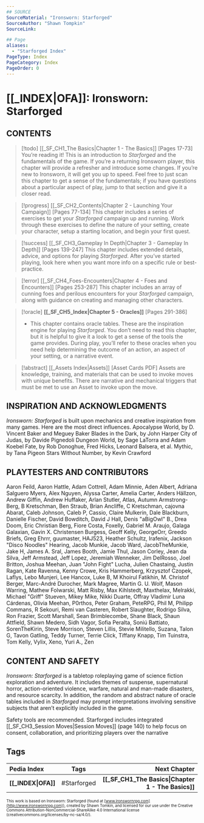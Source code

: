 ```yaml
---
## SOURCE
SourceMaterial: "Ironsworn: Starforged"
SourceAuthor: "Shawn Tompkin"
SourceLink: 

## Page
aliases: 
  - "Starforged Index"
PageType: Index
PageCategory: Index
PageOrder: 0
---
```

# [[_INDEX|OFA]]: Ironsworn: Starforged
## CONTENTS

> [!todo] [[_SF_CH1_The Basics|Chapter 1 - The Basics]] [Pages 17-73]
> You’re reading it! This is an introduction to _Starforged_ and the fundamentals of the game. If you’re a returning Ironsworn player, this chapter will provide a refresher and introduce some changes. If you’re new to Ironsworn, it will get you up to speed. Feel free to just scan this chapter to get a sense of the fundamentals; if you have questions about a particular aspect of play, jump to that section and give it a closer read. 

> [!progress] [[_SF_CH2_Contents|Chapter 2 - Launching Your Campaign]] [Pages 77-134]
> This chapter includes a series of exercises to get your _Starforged_ campaign up and running. Work through these exercises to define the nature of your setting, create your character, setup a starting location, and begin your first quest.

> [!success] [[_SF_CH3_Gameplay In Depth|Chapter 3 - Gameplay In Depth]] [Pages 139-247]
> This chapter includes extended details, advice, and options for playing _Starforged_. After you’ve started playing, look here when you want more info on a specific rule or best-practice.

> [!error] [[_SF_CH4_Foes-Encounters|Chapter 4 - Foes and Encounters]] [Pages 253-287]
> This chapter includes an array of cunning foes and perilous encounters for your _Starforged_ campaign, along with guidance on creating and managing other characters.

> [!oracle] **[[_SF_CH5_Index|Chapter 5 - Oracles]]** [Pages 291-386]
> - This chapter contains oracle tables. These are the inspiration engine for playing _Starforged_. You don’t need to read this chapter, but it is helpful to give it a look to get a sense of the tools the game provides. During play, you’ll refer to these oracles when you need help determining the outcome of an action, an aspect of your setting, or a narrative event.

> [!abstract] [[_Assets Index|Assets]] [Asset  Cards PDF]
> Assets are knowledge, training, and materials that can be used to invoke moves with unique benefits.  There are narrative and mechanical triggers that must be met to use an Asset to invoke upon the move.

## INSPIRATION AND ACKNOWLEDGMENTS
_Ironsworn: Starforged_ is built upon mechanics and creative inspiration from many games. Here are the most direct influences. Apocalypse World, by D. Vincent Baker and Meguey Baker Blades in the Dark, by John Harper City of Judas, by Davide Pignedoli Dungeon World, by Sage LaTorra and Adam Koebel Fate, by Rob Donoghue, Fred Hicks, Leonard Balsera, et al. Mythic, by Tana Pigeon Stars Without Number, by Kevin Crawford 

## PLAYTESTERS AND CONTRIBUTORS 
Aaron Feild, Aaron Hattle, Adam Cottrell, Adam Minnie, Aden Albert, Adriana Salguero Myers, Alex Nguyen, Alyssa Carter, Amelia Carter, Anders Hällzon, Andrew Giffin, Andrew Huffaker, Arlan Stutler, Atlas, Autumn Armstrong-Berg, B Kretschman, Ben Straub, Brian Ancliffe, C Kretschman, cajovna Abarat, Caleb Johnson, Caleb P, Cassio, Claire Mulkerin, Dale Blackburn, Danielle Fischer, David Bowditch, David J Hall, Denis "aBigOwl" B., Drea Doom, Eric Christian Berg, Fiore Costa, Foxelly, Gabriel M. Araujo, Galaga Galaxian, Gavin X. Christensen Burgess, Geoff Kelly, GeorgeOrr, Greedo Briefs, Greg Ehrrr, guumaster, HAJ523, Heather Schultz, Irafenix, Jackson "Disco Noodles" Hearing, Jacob Munkie, Jacob Ward, JacobTheMunkie, Jake H, James A. Sral, James Booth, Jamie Thul, Jason Corley, Jean da Silva, Jeff Armstead, Jeff Lopez, Jeremiah Wenneker, Jim DelRosso, Joel Britton, Joshua Meehan, Juan "John Fight" Lucha, Julien Chastaing, Justin Ragan, Kate Ravenna, Kenny Crowe, Kris Hammerberg, Krzysztof Czopek, Laflys, Lebo Munjeri, Lee Hancox, Luke B, M Khoirul Fatikhin, M. Christof Berger, Marc-André Durocher, Mark Magree, Martin G. U. Wolf, Mason Warring, Mathew Folwarski, Matt Risby, Max Kihlstedt, Maxthelax, Melrakki, Michael "Griff" Stueven, Mikey Mike, Nikki Duarte, Offray Vladimir Luna Cárdenas, Olivia Meehan, P0rthos, Peter Graham, PeteRPG, Phil M, Philipp Commans, R Sekouri, Remi van Casteren, Robert Slaughter, Rodrigo Silva, Ron Frazier, Scott Marshall, Sean Brimblecombe, Shane Black, Shaun Attfield, Shawn Medero, Sidh Vagor, Sofia Peralta, Soniú Battiato, SorenTheKirin, Steve Morrison, Steven Lillis, Stevie Militello, Suzana, Talon G, Tavon Gatling, Teddy Turner, Terrie Click, Tiffany Knapp, Tim Tuinstra, Tom Kelly, Vylix, Xeno, Yuri A., Zen

## CONTENT AND SAFETY
_Ironsworn: Starforged_ is a tabletop roleplaying game of science fiction exploration and adventure. It includes themes of suspense, supernatural horror, action-oriented violence, warfare, natural and man-made disasters, and resource scarcity. In addition, the random and abstract nature of oracle tables included in _Starforged_ may prompt interpretations involving sensitive subjects that aren’t explicitly included in the game.

Safety tools are recommended. Starforged includes integrated [[_SF_CH3_Session Moves|Session Moves]] (page 140) to help focus on consent, collaboration, and prioritizing players over the narrative

## Tags

| Pedia Index | Tags | Next Chapter |
| :--- | :---: | ---: |
| **[[_INDEX\|OFA]]** | #Starforged | **[[_SF_CH1_The Basics\|Chapter 1 - The Basics]]** |

<font size=-2>This work is based on Ironsworn: Starforged (found at [www.ironswornrpg.com](http://www.ironswornrpg.com)), created by Shawn Tomkin, and licensed for our use under the Creative Commons Attribution-NonCommercial-ShareAlike 4.0 International license  (creativecommons.org/licenses/by-nc-sa/4.0/).</font>